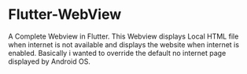 # Flutter-WebView
A Complete Webview in Flutter. This Webview displays Local HTML file when internet is not available and displays the website when internet is enabled. Basically i wanted to override the default no internet page displayed by Android OS.
